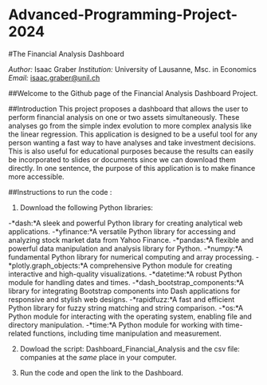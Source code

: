# Advanced-Programming-Project-2024

#The Financial Analysis Dashboard

*Author:* Isaac Graber 
*Institution:* University of Lausanne, Msc. in Economics  
*Email:* isaac.graber@unil.ch


##Welcome to the Github page of the Financial Analysis Dashboard Project.

##Introduction
This project proposes a dashboard that allows the user to perform financial analysis on one or two assets simultaneously. These analyses go from the simple index evolution to more complex analysis like the linear regression. This application is designed to be a useful tool for any person wanting a fast way to have analyses and take investment decisions. This is also useful for educational purposes because the results can easily be incorporated to slides or documents since we can download them directly. In one sentence, the purpose of this application is to make finance more accessible.

##Instructions to run the code :
1) Download the following Python libraries:

-*dash:*A sleek and powerful Python library for creating analytical web applications.
-*yfinance:*A versatile Python library for accessing and analyzing stock market data from Yahoo Finance.
-*pandas:*A flexible and powerful data manipulation and analysis library for Python.
-*numpy:*A fundamental Python library for numerical computing and array processing.
-*plotly.graph_objects:*A comprehensive Python module for creating interactive and high-quality visualizations.
-*datetime:*A robust Python module for handling dates and times.
-*dash_bootstrap_components:*A library for integrating Bootstrap components into Dash applications for responsive and stylish web designs.
-*rapidfuzz:*A fast and efficient Python library for fuzzy string matching and string comparison.
-*os:*A Python module for interacting with the operating system, enabling file and directory manipulation.
-*time:*A Python module for working with time-related functions, including time manipulation and measurement.

2) Dowload the script: Dashboard_Financial_Analysis and the csv file: companies at the *same* place in your computer.

3) Run the code and open the link to the Dashboard.
